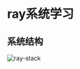 # ray系统学习

## 系统结构

![ray-stack](https://github.com/chuanlei/tech-notes/blob/master/pics/ray-stack.jpg)
